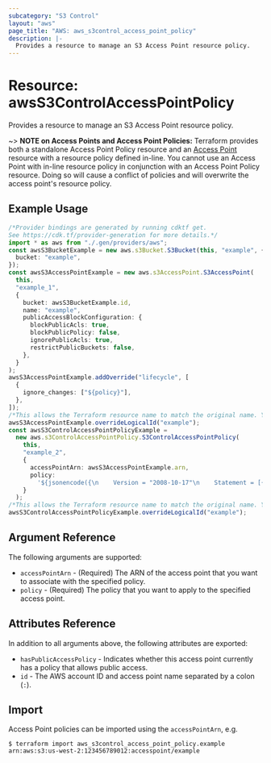 ```yaml
---
subcategory: "S3 Control"
layout: "aws"
page_title: "AWS: aws_s3control_access_point_policy"
description: |-
  Provides a resource to manage an S3 Access Point resource policy.
---
```


# Resource: awsS3ControlAccessPointPolicy

Provides a resource to manage an S3 Access Point resource policy.

\~> **NOTE on Access Points and Access Point Policies:** Terraform provides both a standalone Access Point Policy resource and an [Access Point](s3_access_point.html) resource with a resource policy defined in-line. You cannot use an Access Point with in-line resource policy in conjunction with an Access Point Policy resource. Doing so will cause a conflict of policies and will overwrite the access point's resource policy.

## Example Usage

```typescript
/*Provider bindings are generated by running cdktf get.
See https://cdk.tf/provider-generation for more details.*/
import * as aws from "./.gen/providers/aws";
const awsS3BucketExample = new aws.s3Bucket.S3Bucket(this, "example", {
  bucket: "example",
});
const awsS3AccessPointExample = new aws.s3AccessPoint.S3AccessPoint(
  this,
  "example_1",
  {
    bucket: awsS3BucketExample.id,
    name: "example",
    publicAccessBlockConfiguration: {
      blockPublicAcls: true,
      blockPublicPolicy: false,
      ignorePublicAcls: true,
      restrictPublicBuckets: false,
    },
  }
);
awsS3AccessPointExample.addOverride("lifecycle", [
  {
    ignore_changes: ["${policy}"],
  },
]);
/*This allows the Terraform resource name to match the original name. You can remove the call if you don't need them to match.*/
awsS3AccessPointExample.overrideLogicalId("example");
const awsS3ControlAccessPointPolicyExample =
  new aws.s3ControlAccessPointPolicy.S3ControlAccessPointPolicy(
    this,
    "example_2",
    {
      accessPointArn: awsS3AccessPointExample.arn,
      policy:
        '${jsonencode({\n    Version = "2008-10-17"\n    Statement = [{\n      Effect = "Allow"\n      Action = "s3:GetObjectTagging"\n      Principal = {\n        AWS = "*"\n      }\n      Resource = "${aws_s3_access_point.example.arn}/object/*"\n    }]\n  })}',
    }
  );
/*This allows the Terraform resource name to match the original name. You can remove the call if you don't need them to match.*/
awsS3ControlAccessPointPolicyExample.overrideLogicalId("example");

```

## Argument Reference

The following arguments are supported:

* `accessPointArn` - (Required) The ARN of the access point that you want to associate with the specified policy.
* `policy` - (Required) The policy that you want to apply to the specified access point.

## Attributes Reference

In addition to all arguments above, the following attributes are exported:

* `hasPublicAccessPolicy` - Indicates whether this access point currently has a policy that allows public access.
* `id` - The AWS account ID and access point name separated by a colon (`:`).

## Import

Access Point policies can be imported using the `accessPointArn`, e.g.

```console
$ terraform import aws_s3control_access_point_policy.example arn:aws:s3:us-west-2:123456789012:accesspoint/example
```
